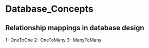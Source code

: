 # Database_Concepts

## Relationship mappings in database design
   1- OneToOne
   2- OneToMany
   3- ManyToMany
